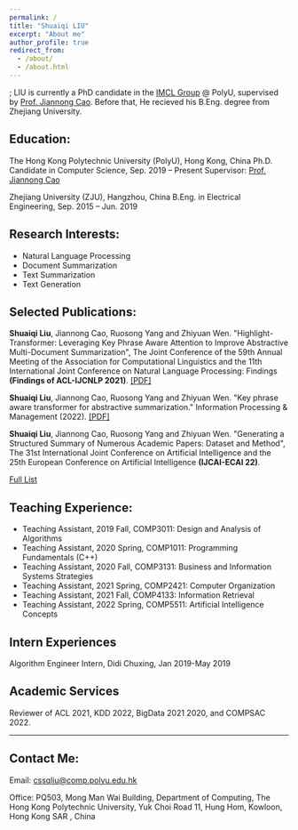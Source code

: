 ```yaml
---
permalink: /
title: "Shuaiqi LIU"
excerpt: "About me"
author_profile: true
redirect_from: 
  - /about/
  - /about.html
---
```


; LIU is currently a PhD candidate in the <a href="https://www4.comp.polyu.edu.hk/~labimcl/index.html" target="_blank">IMCL Group</a> @ PolyU, supervised by <a href="https://www4.comp.polyu.edu.hk/~csjcao/" target="_blank">Prof. Jiannong Cao</a>. Before that, He recieved his B.Eng. degree from Zhejiang University.

## Education:
The Hong Kong Polytechnic University (PolyU), Hong Kong, China
Ph.D. Candidate in Computer Science, Sep. 2019 – Present
Supervisor: <a href="https://www4.comp.polyu.edu.hk/~csjcao/" target="_blank">Prof. Jiannong Cao</a>

Zhejiang University (ZJU), Hangzhou, China
B.Eng. in Electrical Engineering, Sep. 2015 – Jun. 2019


## Research Interests:
* Natural Language Processing
* Document Summarization
* Text Summarization
* Text Generation

## Selected Publications:
**Shuaiqi Liu**, Jiannong Cao, Ruosong Yang and Zhiyuan Wen. "Highlight-Transformer: Leveraging Key Phrase Aware Attention to Improve Abstractive Multi-Document Summarization", The Joint Conference of the 59th Annual Meeting of the Association for Computational Linguistics and the 11th International Joint Conference on Natural Language Processing: Findings **(Findings of ACL-IJCNLP 2021)**. <a href="https://aclanthology.org/2021.findings-acl.445.pdf">[PDF]</a>

**Shuaiqi Liu**, Jiannong Cao, Ruosong Yang and Zhiyuan Wen. "Key phrase aware transformer for abstractive summarization." Information Processing & Management (2022). <a href="https://www.sciencedirect.com/science/article/pii/S0306457322000395">[PDF]</a>

**Shuaiqi Liu**, Jiannong Cao, Ruosong Yang and Zhiyuan Wen. "Generating a Structured Summary of Numerous Academic Papers: Dataset and Method", The 31st International Joint Conference on Artificial Intelligence and the 25th European Conference on Artificial Intelligence **(IJCAI-ECAI 22)**. 

<a href="https://scholar.google.com.hk/citations?hl=en&user=OLgJJ2MAAAAJ" target="_blank">Full List</a>


## Teaching Experience:
* Teaching Assistant, 2019 Fall, COMP3011: Design and Analysis of Algorithms
* Teaching Assistant, 2020 Spring, COMP1011: Programming Fundamentals (C++)
* Teaching Assistant, 2020 Fall, COMP3131: Business and Information Systems Strategies
* Teaching Assistant, 2021 Spring, COMP2421: Computer Organization
* Teaching Assistant, 2021 Fall, COMP4133: Information Retrieval
* Teaching Assistant, 2022 Spring, COMP5511: Artificial Intelligence Concepts

## Intern Experiences
Algorithm Engineer Intern, Didi Chuxing, Jan 2019-May 2019

## Academic Services
Reviewer of ACL 2021, KDD 2022, BigData 2021 2020, and COMPSAC 2022.

------

## Contact Me:
Email: cssqliu@comp.polyu.edu.hk

Office: PQ503, Mong Man Wai Building, Department of Computing, The Hong Kong Polytechnic University, Yuk Choi Road 11, Hung Hom, Kowloon, Hong Kong SAR , China
